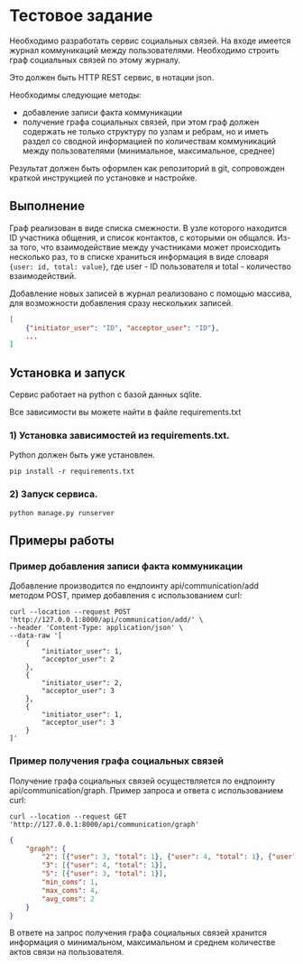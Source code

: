 # Тестовое задание

Необходимо разработать сервис социальных связей.
На входе имеется журнал коммуникаций между пользователями. Необходимо строить граф социальных связей по этому журналу.

Это должен быть HTTP REST сервис, в нотации json.

Необходимы следующие методы:
- добавление записи факта коммуникации
- получение графа социальных связей, при этом граф должен содержать не только структуру по узлам и ребрам, но и иметь раздел со сводной информацией по количествам коммуникаций между пользователями (минимальное, максимальное, среднее)

Результат должен быть оформлен как репозиторий в git, сопровожден краткой инструкцией по установке и настройке.

## Выполнение

Граф реализован в виде списка смежности. В узле которого находится ID участника общения, и список контактов, с которыми он общался.
Из-за того, что взаимодействие между участниками может происходить несколько раз, то в списке храниться информация в виде словаря
`{user: id, total: value}`, где user - ID пользователя и total - количество взаимодействий.

Добавление новых записей в журнал реализовано с помощью массива, для возможности добавления сразу нескольких записей.
```json
[
    {"initiator_user": "ID", "acceptor_user": "ID"},
    ...
]
```

## Установка и запуск

Сервис работает на python c базой данных sqlite. 

Все зависимости вы можете найти в файле requirements.txt

### 1) Установка зависимостей из requirements.txt.
Python должен быть уже установлен.
```shell
pip install -r requirements.txt
```
### 2) Запуск сервиса.

```shell
python manage.py runserver
```

## Примеры работы 

### Пример добавления записи факта коммуникации
Добавление производится по ендпоинту api/communication/add методом POST, пример добавления с использованием curl:
```shell
curl --location --request POST 'http://127.0.0.1:8000/api/communication/add/' \
--header 'Content-Type: application/json' \
--data-raw '[
    {
        "initiator_user": 1,
        "acceptor_user": 2
    },
    {
        "initiator_user": 2,
        "acceptor_user": 3
    },
    {
        "initiator_user": 1,
        "acceptor_user": 3
    }
]'
```

### Пример получения графа социальных связей
Получение графа социальных связей осуществляется по ендпоинту api/communication/graph. Пример запроса и ответа с использованием curl:
```shell
curl --location --request GET 'http://127.0.0.1:8000/api/communication/graph'
```

```json
{
    "graph": {
        "2": [{"user": 3, "total": 1}, {"user": 4, "total": 1}, {"user": 5, "total": 2}],
        "3": [{"user": 4, "total": 1}],
        "5": [{"user": 3, "total": 1}],
        "min_coms": 1,
        "max_coms": 4,
        "avg_coms": 2
    }
}
```
В ответе на запрос получения графа социальных связей хранится информация о минимальном, максимальном и среднем 
количестве актов связи на пользователя.